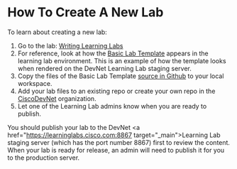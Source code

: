 # How To Create A New Lab

To learn about creating a new lab:

  1. Go to the lab: [Writing Learning Labs](https://learninglabs.cisco.com:8867/lab/00-labs-01-getting_started/step/1)
  1. For reference, look at how the [Basic Lab Template](https://learninglabs.cisco.com:8867/lab/00-basic-02-basic_template/step/1) appears in the learning lab environment. This is an example of how the template looks when rendered on the DevNet Learning Lab staging server.
  1. Copy the files of the Basic Lab Template [source in Github](https://github.com/CiscoDevNet/devnet-guidelines/tree/master/labs) to your local workspace.
  1. Add your lab files to an existing repo or create your own repo in the [CiscoDevNet](https://github.com/CiscoDevNet) organization.
  1. Let one of the Learning Lab admins know when you are ready to publish.

You should publish your lab to the DevNet <a href="https://learninglabs.cisco.com:8867 target="_main">Learning Lab staging server</a> (which has the port number 8867) first to review the content. When your lab is ready for release, an admin will need to publish it for you to the production server.
 
